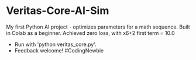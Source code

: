 # Veritas-Core-AI-Sim
My first Python AI project - optimizes parameters for a math sequence.
Built in Colab as a beginner.
Achieved zero loss, with x6+2 first term = 10.0
- Run with 'python veritas_core.py'.
- Feedback welcome!
#CodingNewbie
